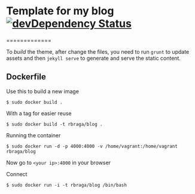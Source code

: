 # Template for my blog  [![devDependency Status](https://david-dm.org/rodrigobraga/rodrigobraga.github.io.png)](https://david-dm.org/rodrigobraga/rodrigobraga.github.io#info=devDependencies)
=============

To *build* the theme, after change the files, you need to run ```grunt``` to update assets and then ```jekyll serve``` to generate and serve the static content.

Dockerfile
-------------

Use this to build a new image

    $ sudo docker build .

With a tag for easier reuse

    $ sudo docker build -t rbraga/blog .

Running the container

    $ sudo docker run -d -p 4000:4000 -v /home/vagrant:/home/vagrant rbraga/blog

Now go to `<your ip>:4000` in your browser

Connect

    $ sudo docker run -i -t rbraga/blog /bin/bash

